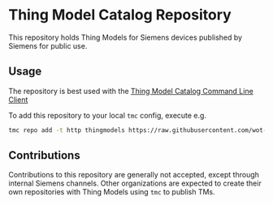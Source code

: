 # Thing Model Catalog Repository

This repository holds Thing Models for Siemens devices published by Siemens for public use.

## Usage

The repository is best used with the [Thing Model Catalog Command Line Client][1]

To add this repository to your local `tmc` config, execute e.g.

```bash
tmc repo add -t http thingmodels https://raw.githubusercontent.com/wot-oss/thingmodels/refs/heads/main
```

## Contributions

Contributions to this repository are generally not accepted, except through internal Siemens channels. 
Other organizations are expected to create their own repositories with Thing Models using `tmc` to publish TMs.


[1]: https://github.com/wot-oss/tmc/

